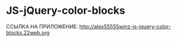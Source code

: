 # JS-jQuery-color-blocks

ССЫЛКА НА ПРИЛОЖЕНИЕ:  http://alex55555winz-js-jquery-color-blocks.22web.org
